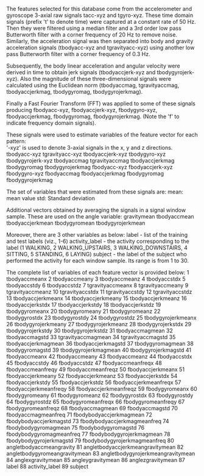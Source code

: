 The features selected for this database come from the accelerometer and gyroscope 3-axial raw signals tacc-xyz and tgyro-xyz. These time domain signals (prefix 't' to denote time) were captured at a constant rate of 50 Hz. Then they were filtered using a median filter and a 3rd order low pass Butterworth filter with a corner frequency of 20 Hz to remove noise. Similarly, the acceleration signal was then separated into body and gravity acceleration signals (tbodyacc-xyz and tgravityacc-xyz) using another low pass Butterworth filter with a corner frequency of 0.3 Hz. 

Subsequently, the body linear acceleration and angular velocity were derived in time to obtain jerk signals (tbodyaccjerk-xyz and tbodygyrojerk-xyz). Also the magnitude of these three-dimensional signals were calculated using the Euclidean norm (tbodyaccmag, tgravityaccmag, tbodyaccjerkmag, tbodygyromag, tbodygyrojerkmag). 

Finally a Fast Fourier Transform (FFT) was applied to some of these signals producing fbodyacc-xyz, fbodyaccjerk-xyz, fbodygyro-xyz, fbodyaccjerkmag, fbodygyromag, fbodygyrojerkmag. (Note the 'f' to indicate frequency domain signals). 

These signals were used to estimate variables of the feature vector for each pattern:  
'-xyz' is used to denote 3-axial signals in the x, y and z directions.
tbodyacc-xyz
tgravityacc-xyz
tbodyaccjerk-xyz
tbodygyro-xyz
tbodygyrojerk-xyz
tbodyaccmag
tgravityaccmag
tbodyaccjerkmag
tbodygyromag
tbodygyrojerkmag
fbodyacc-xyz
fbodyaccjerk-xyz
fbodygyro-xyz
fbodyaccmag
fbodyaccjerkmag
fbodygyromag
fbodygyrojerkmag


The set of variables that were estimated from these signals are: 
mean: mean value
std: Standard deviation


Additional vectors obtained by averaging the signals in a signal window sample. These are used on the angle variable:
gravitymean
tbodyaccmean
tbodyaccjerkmean
tbodygyromean
tbodygyrojerkmean


Moreover, there are 3 other variables as below:
label - list of the training and test labels (viz., 1-6)
activity_label - the activity corresponding to the label (1 WALKING, 2 WALKING_UPSTAIRS, 3 WALKING_DOWNSTAIRS, 4 SITTING, 5 STANDING, 6 LAYING)
subject - the label of the subject who performed the activity for each window sample. Its range is from 1 to 30.


The complete list of variables of each feature vector is provided below:
1 tbodyaccmeanx
2 tbodyaccmeany
3 tbodyaccmeanz
4 tbodyaccstdx
5 tbodyaccstdy
6 tbodyaccstdz
7 tgravityaccmeanx
8 tgravityaccmeany
9 tgravityaccmeanz
10 tgravityaccstdx
11 tgravityaccstdy
12 tgravityaccstdz
13 tbodyaccjerkmeanx
14 tbodyaccjerkmeany
15 tbodyaccjerkmeanz
16 tbodyaccjerkstdx
17 tbodyaccjerkstdy
18 tbodyaccjerkstdz
19 tbodygyromeanx
20 tbodygyromeany
21 tbodygyromeanz
22 tbodygyrostdx
23 tbodygyrostdy
24 tbodygyrostdz
25 tbodygyrojerkmeanx
26 tbodygyrojerkmeany
27 tbodygyrojerkmeanz
28 tbodygyrojerkstdx
29 tbodygyrojerkstdy
30 tbodygyrojerkstdz
31 tbodyaccmagmean
32 tbodyaccmagstd
33 tgravityaccmagmean
34 tgravityaccmagstd
35 tbodyaccjerkmagmean
36 tbodyaccjerkmagstd
37 tbodygyromagmean
38 tbodygyromagstd
39 tbodygyrojerkmagmean
40 tbodygyrojerkmagstd
41 fbodyaccmeanx
42 fbodyaccmeany
43 fbodyaccmeanz
44 fbodyaccstdx
45 fbodyaccstdy
46 fbodyaccstdz
47 fbodyaccmeanfreqx
48 fbodyaccmeanfreqy
49 fbodyaccmeanfreqz
50 fbodyaccjerkmeanx
51 fbodyaccjerkmeany
52 fbodyaccjerkmeanz
53 fbodyaccjerkstdx
54 fbodyaccjerkstdy
55 fbodyaccjerkstdz
56 fbodyaccjerkmeanfreqx
57 fbodyaccjerkmeanfreqy
58 fbodyaccjerkmeanfreqz
59 fbodygyromeanx
60 fbodygyromeany
61 fbodygyromeanz
62 fbodygyrostdx
63 fbodygyrostdy
64 fbodygyrostdz
65 fbodygyromeanfreqx
66 fbodygyromeanfreqy
67 fbodygyromeanfreqz
68 fbodyaccmagmean
69 fbodyaccmagstd
70 fbodyaccmagmeanfreq
71 fbodybodyaccjerkmagmean
72 fbodybodyaccjerkmagstd
73 fbodybodyaccjerkmagmeanfreq
74 fbodybodygyromagmean
75 fbodybodygyromagstd
76 fbodybodygyromagmeanfreq
77 fbodybodygyrojerkmagmean
78 fbodybodygyrojerkmagstd
79 fbodybodygyrojerkmagmeanfreq
80 angletbodyaccmeangravity
81 angletbodyaccjerkmeangravitymean
82 angletbodygyromeangravitymean
83 angletbodygyrojerkmeangravitymean
84 anglexgravitymean
85 angleygravitymean
86 anglezgravitymean
87 label
88 activity_label
89 subject
